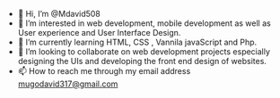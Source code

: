 - 👋 Hi, I’m @Mdavid508
- 👀 I’m interested in web development, mobile development as well as User experience and User Interface Design.
- 🌱 I’m currently learning HTML, CSS , Vannila javaScript and Php.
- 💞️ I’m looking to collaborate on web development projects especially designing the UIs and developing the front end design of websites.
- 📫 How to reach me through my email address mugodavid317@gmail.com

<!---
Mdavid508/Mdavid508 is a ✨ special ✨ repository because its `README.md` (this file) appears on your GitHub profile.
You can click the Preview link to take a look at your changes.
--->
